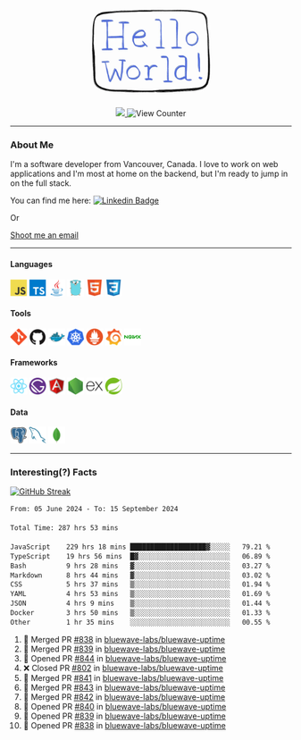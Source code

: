 <div align="center">
    <img src="./img/hello_world.webp" height="200px" width="">
    <div>
        <a href="https://www.linkedin.com/in/ajhollid">
            <img src="https://img.shields.io/badge/LinkedIn-blue"/>
        </a>
        <img src="https://komarev.com/ghpvc/?username=ajhollid&color=yellow" alt="View Counter">
    </div>
</div>

---

### About Me

I'm a software developer from Vancouver, Canada. I love to work on web applications and I'm most at home on the backend, but I'm ready to jump in on the full stack.

You can find me here: [![Linkedin Badge](https://img.shields.io/badge/-ajhollid-blue?style=flat&logo=Linkedin&logoColor=white)](https://www.linkedin.com/in/ajhollid)

Or

[Shoot me an email](mailto:ajhollid@gmail.com)

---

#### Languages

<div>
    <img src="./img/devicons/javascript-original.svg" width=30 height=30 alt="JavaScript">
    <img src="/img/devicons/typescript-original.svg" width=30 height=30 alt="TypeScript">
    <img src="./img/devicons/java-original.svg" width=30 height=30 alt="Java">
    <img src="./img/devicons/go-original.svg" width=30 height=30 alt="Golang">
    <img src="./img/devicons/html5-original.svg" width=30 height=30 alt="HTML 5">
    <img src="./img/devicons/css3-original.svg" width=30 height=30 alt="CSS 3">
</div>

#### Tools

<div>
    <img src="./img/devicons/git-original.svg" width=30 height=30 alt="Git">
    <img src="./img/devicons/github-original.svg" width=30 height=30 alt="Github">
    <img src="./img/devicons/docker-original.svg" width=30 
    height=30 alt="Docker">
    <img src="./img/devicons/kubernetes-original.svg" width=30 height=30 alt="K8">
    <img src="./img/devicons/prometheus-original.svg" width=30 height=30 alt="Prometheus">
    <img src="./img/devicons/grafana-original.svg" width=30 height=30 alt="Grafana">
    <img src="./img/devicons/nginx-original.svg" width=30 height=30 alt="Nginx">
</div>

#### Frameworks

<div>
    <img src="./img/devicons/react-original.svg" width=30 height=30 alt="React">
    <img src="./img/devicons/gatsby-original.svg" width=30 height=30 alt="Gatsby">
    <img src="./img/devicons/angularjs-original.svg" width=30 height=30 alt="AngularJS">
    <img src="./img/devicons/nodejs-original.svg" width=30 height=30 alt="NodeJS">
    <img src="./img/devicons/express-original.svg" width=30 height=30 alt="Express">
    <img src="./img/devicons/spring-original.svg" width=30 height=30 alt="Spring">
</div>

#### Data

<div>
    <img src="./img/devicons/postgresql-original.svg" width=30 height=30 alt="Postgresql">
    <img src="./img/devicons/mysql-original.svg" width=30 height=30 alt="Mysql">
    <img src="./img/devicons/mongodb-original.svg" width=30 height=30 alt="MongoDB">
</div>

---

### Interesting(?) Facts

[![GitHub Streak](http://github-readme-streak-stats.herokuapp.com?user=ajhollid)](https://git.io/streak-stats)

 <!--START_SECTION:waka-->

```txt
From: 05 June 2024 - To: 15 September 2024

Total Time: 287 hrs 53 mins

JavaScript    229 hrs 18 mins ███████████████████▓░░░░░   79.21 %
TypeScript    19 hrs 56 mins  █▓░░░░░░░░░░░░░░░░░░░░░░░   06.89 %
Bash          9 hrs 28 mins   ▓░░░░░░░░░░░░░░░░░░░░░░░░   03.27 %
Markdown      8 hrs 44 mins   ▓░░░░░░░░░░░░░░░░░░░░░░░░   03.02 %
CSS           5 hrs 37 mins   ▒░░░░░░░░░░░░░░░░░░░░░░░░   01.94 %
YAML          4 hrs 53 mins   ▒░░░░░░░░░░░░░░░░░░░░░░░░   01.69 %
JSON          4 hrs 9 mins    ▒░░░░░░░░░░░░░░░░░░░░░░░░   01.44 %
Docker        3 hrs 50 mins   ▒░░░░░░░░░░░░░░░░░░░░░░░░   01.33 %
Other         1 hr 35 mins    ░░░░░░░░░░░░░░░░░░░░░░░░░   00.55 %
```

<!--END_SECTION:waka-->


<!--START_SECTION:activity-->
1. 🎉 Merged PR [#838](https://github.com/bluewave-labs/bluewave-uptime/pull/838) in [bluewave-labs/bluewave-uptime](https://github.com/bluewave-labs/bluewave-uptime)
2. 🎉 Merged PR [#839](https://github.com/bluewave-labs/bluewave-uptime/pull/839) in [bluewave-labs/bluewave-uptime](https://github.com/bluewave-labs/bluewave-uptime)
3. 💪 Opened PR [#844](https://github.com/bluewave-labs/bluewave-uptime/pull/844) in [bluewave-labs/bluewave-uptime](https://github.com/bluewave-labs/bluewave-uptime)
4. ❌ Closed PR [#802](https://github.com/bluewave-labs/bluewave-uptime/pull/802) in [bluewave-labs/bluewave-uptime](https://github.com/bluewave-labs/bluewave-uptime)
5. 🎉 Merged PR [#841](https://github.com/bluewave-labs/bluewave-uptime/pull/841) in [bluewave-labs/bluewave-uptime](https://github.com/bluewave-labs/bluewave-uptime)
6. 🎉 Merged PR [#843](https://github.com/bluewave-labs/bluewave-uptime/pull/843) in [bluewave-labs/bluewave-uptime](https://github.com/bluewave-labs/bluewave-uptime)
7. 🎉 Merged PR [#842](https://github.com/bluewave-labs/bluewave-uptime/pull/842) in [bluewave-labs/bluewave-uptime](https://github.com/bluewave-labs/bluewave-uptime)
8. 💪 Opened PR [#840](https://github.com/bluewave-labs/bluewave-uptime/pull/840) in [bluewave-labs/bluewave-uptime](https://github.com/bluewave-labs/bluewave-uptime)
9. 💪 Opened PR [#839](https://github.com/bluewave-labs/bluewave-uptime/pull/839) in [bluewave-labs/bluewave-uptime](https://github.com/bluewave-labs/bluewave-uptime)
10. 💪 Opened PR [#838](https://github.com/bluewave-labs/bluewave-uptime/pull/838) in [bluewave-labs/bluewave-uptime](https://github.com/bluewave-labs/bluewave-uptime)
<!--END_SECTION:activity-->
